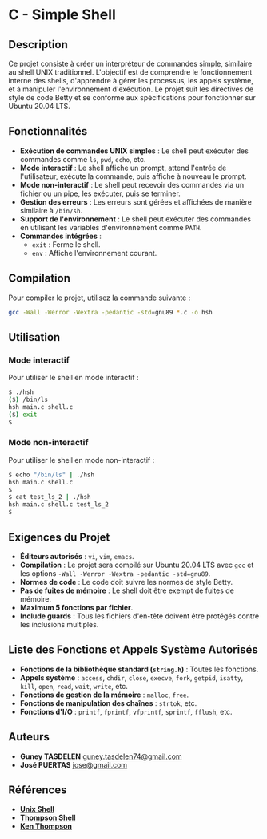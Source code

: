 # C - Simple Shell

## Description

Ce projet consiste à créer un interpréteur de commandes simple, similaire au shell UNIX traditionnel. L'objectif est de comprendre le fonctionnement interne des shells, d'apprendre à gérer les processus, les appels système, et à manipuler l'environnement d'exécution. Le projet suit les directives de style de code Betty et se conforme aux spécifications pour fonctionner sur Ubuntu 20.04 LTS.

## Fonctionnalités

- **Exécution de commandes UNIX simples** : Le shell peut exécuter des commandes comme `ls`, `pwd`, `echo`, etc.
- **Mode interactif** : Le shell affiche un prompt, attend l'entrée de l'utilisateur, exécute la commande, puis affiche à nouveau le prompt.
- **Mode non-interactif** : Le shell peut recevoir des commandes via un fichier ou un pipe, les exécuter, puis se terminer.
- **Gestion des erreurs** : Les erreurs sont gérées et affichées de manière similaire à `/bin/sh`.
- **Support de l'environnement** : Le shell peut exécuter des commandes en utilisant les variables d'environnement comme `PATH`.
- **Commandes intégrées** :
  - `exit` : Ferme le shell.
  - `env` : Affiche l'environnement courant.

## Compilation

Pour compiler le projet, utilisez la commande suivante :

```bash
gcc -Wall -Werror -Wextra -pedantic -std=gnu89 *.c -o hsh
```

## Utilisation

### Mode interactif

Pour utiliser le shell en mode interactif :

```bash
$ ./hsh
($) /bin/ls
hsh main.c shell.c
($) exit
$
```

### Mode non-interactif

Pour utiliser le shell en mode non-interactif :

```bash
$ echo "/bin/ls" | ./hsh
hsh main.c shell.c
$
$ cat test_ls_2 | ./hsh
hsh main.c shell.c test_ls_2
$
```

## Exigences du Projet

- **Éditeurs autorisés** : `vi`, `vim`, `emacs`.
- **Compilation** : Le projet sera compilé sur Ubuntu 20.04 LTS avec `gcc` et les options `-Wall -Werror -Wextra -pedantic -std=gnu89`.
- **Normes de code** : Le code doit suivre les normes de style Betty.
- **Pas de fuites de mémoire** : Le shell doit être exempt de fuites de mémoire.
- **Maximum 5 fonctions par fichier**.
- **Include guards** : Tous les fichiers d'en-tête doivent être protégés contre les inclusions multiples.

## Liste des Fonctions et Appels Système Autorisés

- **Fonctions de la bibliothèque standard (`string.h`)** : Toutes les fonctions.
- **Appels système** : `access`, `chdir`, `close`, `execve`, `fork`, `getpid`, `isatty`, `kill`, `open`, `read`, `wait`, `write`, etc.
- **Fonctions de gestion de la mémoire** : `malloc`, `free`.
- **Fonctions de manipulation des chaînes** : `strtok`, etc.
- **Fonctions d'I/O** : `printf`, `fprintf`, `vfprintf`, `sprintf`, `fflush`, etc.

## Auteurs

- **Guney TASDELEN** <guney.tasdelen74@gmail.com>
- **José PUERTAS** <jose@gmail.com>

## Références

- **[Unix Shell](https://en.wikipedia.org/wiki/Unix_shell)**
- **[Thompson Shell](https://en.wikipedia.org/wiki/Thompson_shell)**
- **[Ken Thompson](https://en.wikipedia.org/wiki/Ken_Thompson)**
